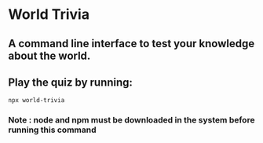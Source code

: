 # World Trivia
## A command line interface to test your knowledge about the world.
## Play the quiz by running:
```
npx world-trivia
```
### Note : node and npm must be downloaded in the system before running this command
